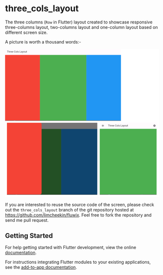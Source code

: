 # three_cols_layout

The three columns (`Row` in Flutter) layout created to showcase responsive three-columns layout, two-columns layout and one-column layout based on different screen size.

A picture is worth a thousand words:-

![Three columns layout screenshots](https://github.com/limcheekin/fluwix/raw/main/three_cols_layout/images/screenshot.png "Three columns layout screenshots")

If you are interested to reuse the source code of the screen, please check out the `three_cols_layout` branch of the git repository hosted at https://github.com/limcheekin/fluwix. Feel free to fork the repository and send me pull request.

## Getting Started

For help getting started with Flutter development, view the online
[documentation](https://flutter.dev/).

For instructions integrating Flutter modules to your existing applications,
see the [add-to-app documentation](https://flutter.dev/docs/development/add-to-app).
